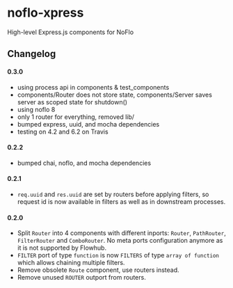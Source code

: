 noflo-xpress
============

High-level Express.js components for NoFlo

## Changelog

#### 0.3.0
 - using process api in components & test_components
 - components/Router does not store state, components/Server saves server as scoped state for  shutdown()
 - using noflo 8
 - only 1 router for everything, removed lib/
 - bumped express, uuid, and mocha dependencies
 - testing on 4.2 and 6.2 on Travis

#### 0.2.2
 - bumped chai, noflo, and mocha dependencies

#### 0.2.1

 - `req.uuid` and `res.uuid` are set by routers before applying filters, so
 request id is now available in filters as well as in downstream processes.

#### 0.2.0

 - Split `Router` into 4 components with different inports: `Router`,
 `PathRouter`, `FilterRouter` and `ComboRouter`. No meta ports configuration
 anymore as it is not supported by Flowhub.
 - `FILTER` port of type `function` is now `FILTERS` of type `array of function`
 which allows chaining multiple filters.
 - Remove obsolete `Route` component, use routers instead.
 - Remove unused `ROUTER` outport from routers.
